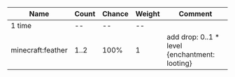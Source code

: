 | Name              | Count | Chance | Weight | Comment                                       |
| ----------------- | ----- | ------ | ------ | --------------------------------------------- |
| 1 time            |    -- |     -- |     -- |                                               |
| minecraft:feather |  1..2 |   100% |      1 | add drop: 0..1 * level {enchantment: looting} |